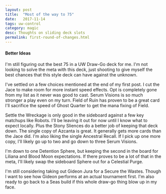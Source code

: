 ```yaml
---
layout: post
title:  "Most of the way to 75"
date:   2017-11-14
tags: uw-control
category: magic
desc: Thoughts on sliding deck slots
permalink: first-round-of-changes.html
---
```


#### Better Ideas

I'm still figuring out the best 75 in a UW Draw-Go deck for me. I'm not looking to solve the meta with this deck, just shooting to give myself the best chances that this style deck can have against the unknown.

I've settled on a few choices mentioned at the end of my first post. I cut the Jace to make room for more instant speed effects. Opt is completely gone from my list as it never was good to cast. Serum Visions is so much stronger a play even on my turn. Field of Ruin has proven to be a great card I'll sacrifice the speed of Ghost Quarter to get the mana fixing of Field.

Settle the Wreckage is only good in the sideboard against a few key matchups like Robots. I'll be leaving it out for now until I know what to expect locally. Plus the Stony Sliences do a better job of keeping that deck down. The single copy of Azcanta is great. It generally gets more cards than the Jace did. I'm also liking the single Ancestral Recall. If I pick up one more copy, I'll likely go up to two and go down to three Serum Visions.

I'm down to one Detention Sphere, but keeping the second in the board for Liliana and Blood Moon expectations. If there proves to be a lot of that in the meta, I'll likely swap the sideboard Sphere out for a Celestial Purge.

I'm still considering taking out Gideon Jura for a Secure the Wastes. Though I want to see how Gideon performs at an actual tournament first. I'm also ready to go back to a Seas build if this whole draw-go thing blow up in my face.

